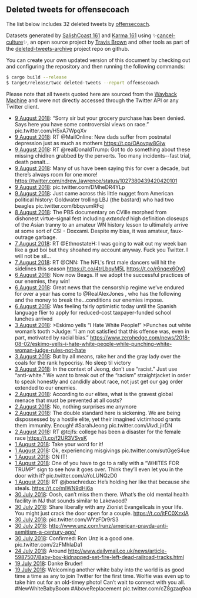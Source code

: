 ## Deleted tweets for offensecoach

The list below includes 32 deleted tweets by
[offensecoach](https://twitter.com/offensecoach).



Datasets generated by [SalishCoast 161](https://twitter.com/SalishCoastA) and [Karma 161](https://twitter.com/KarmaOneSixOne) using ✨[cancel-culture](https://github.com/travisbrown/cancel-culture)✨, an open source project by [Travis Brown](https://twitter.com/travisbrown) and other tools as part of the [deleted-tweets-archive](https://github.com/salcoast/deleted-tweets-archive/) project repo on github.

You can create your own updated version of this document by checking out and configuring the
repository and then running the following commands:

```bash
$ cargo build --release
$ target/release/twcc deleted-tweets --report offensecoach
```

Please note that all tweets quoted here are sourced from the
[Wayback Machine](https://web.archive.org) and were not directly accessed through the Twitter API or
any Twitter client.

* [ 9 August 2018](https://web.archive.org/web/20180809204553/https://twitter.com/OffenseCoach/status/1027646254271160320): “Sorry sir but your grocery purchase has been denied. Says here you have some controversial views on race.” pic.twitter.com/H5xA7WpqXv
* [ 9 August 2018](https://web.archive.org/web/20180809190826/https://twitter.com/OffenseCoach/status/1027632716081246209): RT @MailOnline: New dads suffer from postnatal depression just as much as mothers https://t.co/OAovqw8Gjw
* [ 9 August 2018](https://web.archive.org/web/20180809184124/https://twitter.com/OffenseCoach/status/1027625912928534533): RT @realDonaldTrump: Got to do something about these missing chidlren grabbed by the perverts. Too many incidents--fast trial, death penalt…
* [ 9 August 2018](https://web.archive.org/web/20180809133534/https://twitter.com/OffenseCoach/status/1027530282331717632): Many of us have been saying this for over a decade, but there’s always room for one more! https://twitter.com/ndrew_lawrence/status/1027380439420420101
* [ 9 August 2018](https://web.archive.org/web/20180809133657/https://twitter.com/OffenseCoach/status/1027523846344138752): pic.twitter.com/DMheDR4YLp
* [ 9 August 2018](https://web.archive.org/web/20180809040816/https://twitter.com/OffenseCoach/status/1027405350515994625): Just came across this little nugget from American political history: Goldwater trolling LBJ (the bastard) who had two beagles pic.twitter.com/bbqvumRFcj
* [ 8 August 2018](https://web.archive.org/web/20180808034342/https://twitter.com/OffenseCoach/status/1027031030140686336): The PBS documentary on CVille morphed from dishonest virtue-signal fest including *extended* high definition closeups of the Asian tranny to an amateur WN history lesson to ultimately arrive at some sort of CSI - Doxxami. Despite my bias, it was amateur, faux-outrage garbage.
* [ 7 August 2018](https://web.archive.org/web/20180807183104/https://twitter.com/OffenseCoach/status/1026898536703635456): RT @EthnostateH: I was going to wait out my week ban like a gud boi but they shoahed my account anyway. Fuck you Twitter. I will not be sil…
* [ 7 August 2018](https://web.archive.org/web/20180807022655/https://twitter.com/OffenseCoach/status/1026655900432519168): RT @CNN: The NFL's first male dancers will hit the sidelines this season https://t.co/4trLbqyM5L https://t.co/r6nqex6Oy0
* [ 6 August 2018](https://web.archive.org/web/20180806184058/https://twitter.com/OffenseCoach/status/1026537539732230149): Now now Beags. If we adopt the successful practices of our enemies, they win!
* [ 6 August 2018](https://web.archive.org/web/20180806164845/https://twitter.com/OffenseCoach/status/1026500401544286208): Great news that the censorship regime we’ve endured for over a year has come to  @RealAlexJones , who has the following and the money to break the...conditions our enemies impose.
* [ 6 August 2018](https://web.archive.org/web/20180806153336/https://twitter.com/OffenseCoach/status/1026490822785675264): Was feeling fairly optimistic today until the Spanish language flier to apply for reduced-cost taxpayer-funded school lunches arrived
* [ 3 August 2018](https://web.archive.org/web/20180803173715/https://twitter.com/OffenseCoach/status/1025434712461008897): >Eskimo yells “I Hate White People!”  >Punches out white woman’s tooth  >Judge: “I am not satisfied that this offense was, even in part, motivated by racial bias.” https://www.zerohedge.com/news/2018-08-02/eskimo-yells-i-hate-white-people-while-punching-white-woman-judge-rules-not-hate
* [ 3 August 2018](https://web.archive.org/web/20180803203548/https://twitter.com/OffenseCoach/status/1025403218937999360): But by all means, rake her and the gray lady over the coals for the rank hypocrisy. No sleep til victory
* [ 3 August 2018](https://web.archive.org/web/20180803203548/https://twitter.com/OffenseCoach/status/1025403218937999360): In the context of Jeong, don’t use “racist.” Just use “anti-white.”  We want to break out of the “racism” straightjacket in order to speak honestly and candidly about race, not just get our gag order extended to our enemies.
* [ 2 August 2018](https://web.archive.org/web/20180802214410/https://twitter.com/OffenseCoach/status/1025132492481851392): According to our elites, what is the gravest global menace that must be prevented at all costs?
* [ 2 August 2018](https://web.archive.org/web/20180802170245/https://twitter.com/OffenseCoach/status/1025057407339249665): No, nothing surprises me anymore
* [ 2 August 2018](https://web.archive.org/web/20180802170245/https://twitter.com/OffenseCoach/status/1025057407339249665): The double standard here is sickening. We are being dispossessed by a hostile elite, yet their imagined victimhood grants them immunity. Enough!  #SarahJeong  pic.twitter.com/iAvdLjirDN
* [ 2 August 2018](https://web.archive.org/web/20180802033445/https://twitter.com/OffenseCoach/status/1024861031900884992): RT @tcjfs: college has been a disaster for the female race https://t.co/f2UR3VSvsK
* [ 1 August 2018](https://web.archive.org/web/20180802011155/https://twitter.com/OffenseCoach/status/1024769177368887296): Take your word for it!
* [ 1 August 2018](https://web.archive.org/web/20180802011155/https://twitter.com/OffenseCoach/status/1024769177368887296): Ok, experiencing misgivings pic.twitter.com/sutGgeS4ue
* [ 1 August 2018](https://web.archive.org/web/20180802011155/https://twitter.com/OffenseCoach/status/1024769177368887296): ON IT!
* [ 1 August 2018](https://web.archive.org/web/20180802011155/https://twitter.com/OffenseCoach/status/1024769177368887296): One of you have to go to a rally with a “WHITES FOR TRUMP” sign to see how it goes over. Think they’ll even let you in the door with it? pic.twitter.com/aYoLUNQzD0
* [ 1 August 2018](https://web.archive.org/web/20180801043624/https://twitter.com/OffenseCoach/status/1024514158782570496): RT @jboschredux: He’s holding her like that because she steals. https://t.co/mIWN9dHj6a
* [30 July 2018](https://web.archive.org/web/20180730180824/https://twitter.com/OffenseCoach/status/1023903103811248130): Oosh, can’t miss them there.   What’s the old mental health facility in NJ that sounds similar to Lakewood?
* [30 July 2018](https://web.archive.org/web/20180730122658/https://twitter.com/OffenseCoach/status/1023907805030432768): Share liberally with any Zionist Evangelicals in your life. You might just crack the door open for a couple. https://t.co/jtFC0XzxlA
* [30 July 2018](https://web.archive.org/web/20180730180824/https://twitter.com/OffenseCoach/status/1023903103811248130): pic.twitter.com/WYzFDr9rS3
* [30 July 2018](https://web.archive.org/web/20180730180824/https://twitter.com/OffenseCoach/status/1023903103811248130): http://www.unz.com/runz/american-pravda-anti-semitism-a-century-ago/
* [30 July 2018](https://web.archive.org/web/20180730180824/https://twitter.com/OffenseCoach/status/1023903103811248130): Confirmed: Ron Unz is a good one. pic.twitter.com/2zFMhIaDa1
* [24 July 2018](https://web.archive.org/web/20180724223042/https://twitter.com/OffenseCoach/status/1021877473708068869): Around http://www.dailymail.co.uk/news/article-5987507/Baby-boy-kidnapped-set-fire-left-dead-railroad-tracks.html
* [19 July 2018](https://web.archive.org/web/20180719213749/https://twitter.com/OffenseCoach/status/1020026886129373187): Danke Bruder!
* [19 July 2018](https://web.archive.org/web/20180719213749/https://twitter.com/OffenseCoach/status/1020026886129373187): Welcoming another white baby into the world is as good time a time as any to join Twitter for the first time. Wolfie was even up to take him out for an old-timey photo! Can’t wait to connect with you all.  #NewWhiteBabyBoom   #AboveReplacement  pic.twitter.com/cZ8gzaq9oa
